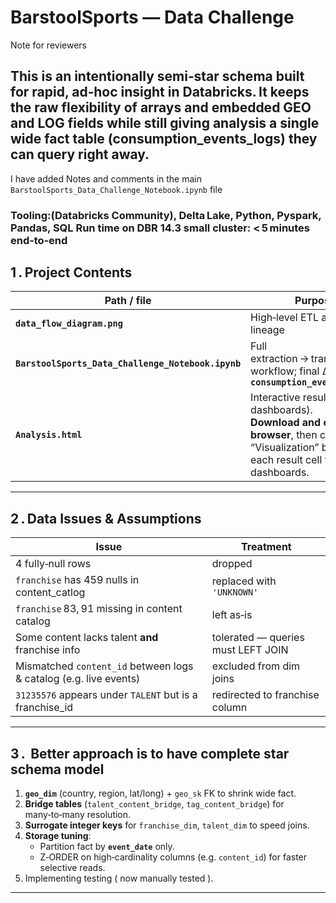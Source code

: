 # BarstoolSports — Data Challenge

Note for reviewers

This is an intentionally semi‑star schema built for rapid, ad‑hoc insight in Databricks. It keeps the raw flexibility of arrays and embedded GEO and LOG fields while still giving analysis a single wide fact table (consumption_events_logs) they can query right away.
---

I have added Notes and comments in the main `BarstoolSports_Data_Challenge_Notebook.ipynb` file 

### Tooling:(Databricks Community), Delta Lake, Python, Pyspark, Pandas, SQL Run time on DBR 14.3 small cluster: < 5 minutes end‑to‑end

## 1 . Project Contents

| Path / file | Purpose |
|-------------|---------|
| **`data_flow_diagram.png`** | High‑level ETL and table lineage |
| **`BarstoolSports_Data_Challenge_Notebook.ipynb`** | Full extraction → transformation workflow; final Δ‑table **`consumption_events_logs`** |
| **`Analysis.html`** | Interactive results (tables + dashboards).<br>**Download and open in a browser**, then click the “Visualization” button in each result cell to view dashboards. |

---

## 2 . Data Issues & Assumptions

| Issue | Treatment |
|-------|-----------|
| 4 fully‑null rows | dropped |
| `franchise` has 459 nulls in content_catlog | replaced with `'UNKNOWN'` |
| `franchise` 83, 91 missing in content catalog | left as‑is |
| Some content lacks talent **and** franchise info | tolerated — queries must LEFT JOIN |
| Mismatched `content_id` between logs & catalog (e.g. live events) | excluded from dim joins |
| `31235576` appears under `TALENT` but is a franchise_id | redirected to franchise column |

---

## 3 .  Better approach is to have complete star schema model

1. **`geo_dim`** (country, region, lat/long) + `geo_sk` FK to shrink wide fact.  
2. **Bridge tables** (`talent_content_bridge`, `tag_content_bridge`) for many‑to‑many resolution.  
3. **Surrogate integer keys** for `franchise_dim`, `talent_dim` to speed joins.  
4. **Storage tuning**:  
   * Partition fact by **`event_date`** only.  
   * Z‑ORDER on high‑cardinality columns (e.g. `content_id`) for faster selective reads.
5. Implementing testing ( now manually tested ).
---

